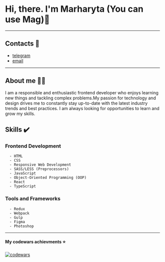 # **Hi, there. I'm Marharyta (You can use Mag)**:open_hands:
__________________________________________________________
## Contacts :iphone:
+ [telegram](https://t.me/Pandoraaa7)
+ [email](pandoraaa274@gmail.com)
__________________________________________________________
## About me :blue_heart::yellow_heart:
I am a responsible and enthusiastic frontend developer who enjoys learning new things and tackling complex problems.My passion for technology and design drives me to constantly stay up-to-date with the latest industry trends and best practices. I am always looking for opportunities to learn and grow my skills.

## Skills :heavy_check_mark:
### Frontend Development 
      - HTML 
      - CSS 
      - Responsive Web Development
      - SASS/LESS (Preprocessors)
      - JavaScript 
      - Object-Oriented Programming (OOP) 
      - React
      - TypeScript
 ### Tools and Frameworks 
      - Redux
      - Webpack 
      - Gulp 
      - Figma
      - Photoshop

__________________________________
#### My codewars achievments :star:
[![codewars](https://www.codewars.com/users/Overednaya/badges/small)](https://www.codewars.com/users/username) 
